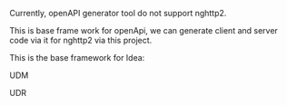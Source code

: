 Currently, openAPI generator tool do not support nghttp2.

This is base frame work for openApi, we can generate client and server code via it for nghttp2 via this project.

This is the base framework for Idea:

UDM

UDR